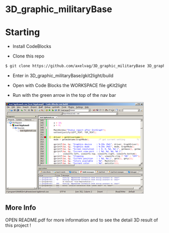 # 3D_graphic_militaryBase

# Starting

- Install CodeBlocks

- Clone this repo
```bash
$ git clone https://github.com/axelvag/3D_graphic_militaryBase 3D_graphic_militaryBase
```

- Enter in 3D_graphic_militaryBase/gkit2light/build
  
- Open with Code Blocks the WORKSPACE file gKit2light

- Run with the green arrow in the top of the nav bar

![codeblock](image/codeblocks.png)
  



## More Info

OPEN README.pdf for more information and to see the detail 3D result of this project !


